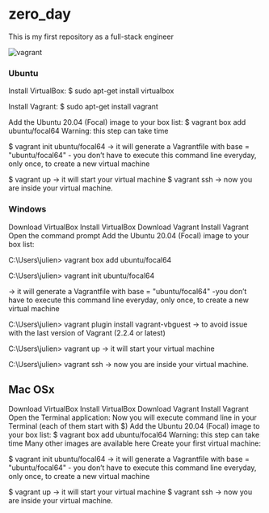 # zero_day
This is my first repository as a full-stack engineer


![vagrant](https://user-images.githubusercontent.com/85587286/160299036-eeab9bb0-8a3b-4cc7-b386-a1af05742327.png)

### Ubuntu

Install VirtualBox: $ sudo apt-get install virtualbox


Install Vagrant: $ sudo apt-get install vagrant


Add the Ubuntu 20.04 (Focal) image to your box list: $ vagrant box add ubuntu/focal64  Warning: this step can take time

$ vagrant init ubuntu/focal64 -> it will generate a Vagrantfile with base = "ubuntu/focal64" - you don’t have to execute this command line everyday, only once, to create a new virtual machine

$ vagrant up -> it will start your virtual machine
$ vagrant ssh -> now you are inside your virtual machine.

### Windows

Download VirtualBox
Install VirtualBox
Download Vagrant
Install Vagrant
Open the command prompt
Add the Ubuntu 20.04 (Focal) image to your box list:

C:\Users\julien> vagrant box add ubuntu/focal64  


C:\Users\julien> vagrant init ubuntu/focal64

-> it will generate a Vagrantfile with base = "ubuntu/focal64" 
-you don’t have to execute this command line everyday, only once, to create a new virtual machine

C:\Users\julien> vagrant plugin install vagrant-vbguest -> to avoid issue with the last version of Vagrant (2.2.4 or latest)

C:\Users\julien> vagrant up -> it will start your virtual machine 

C:\Users\julien> vagrant ssh -> now you are inside your virtual machine. 

## Mac OSx

Download VirtualBox
Install VirtualBox
Download Vagrant
Install Vagrant
Open the Terminal application:
Now you will execute command line in your Terminal (each of them start with $)
Add the Ubuntu 20.04 (Focal) image to your box list: $ vagrant box add ubuntu/focal64 Warning: this step can take time
Many other images are available here
Create your first virtual machine:

$ vagrant init ubuntu/focal64 -> it will generate a Vagrantfile with base = "ubuntu/focal64" - you don’t have to execute this command line everyday, only once, to create a new virtual machine

$ vagrant up -> it will start your virtual machine 
$ vagrant ssh -> now you are inside your virtual machine. 


